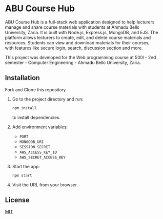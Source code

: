# ABU Course Hub

ABU Course Hub is a full-stack web application designed to help lecturers manage and share course materials with students at Ahmadu Bello University, Zaria. It is built with Node.js, Express.js, MongoDB, and EJS. The platform allows lecturers to create, edit, and delete course materials and resources. Students can view and download materials for their courses, with features like secure login, search, discussion section and more.

This project was developed for the Web programming course at 500l - 2nd semester - Computer Engineering - Ahmadu Bello University, Zaria.

## Installation

Fork and Clone this repository.

1. Go to the project directory and run:
    ```bash
    npm install
    ```
    to install dependencies.

2. Add environment variables:
   
   - `PORT`
   - `MONGODB_URI`
   - `SESSION_SECRET`
   - `AWS_ACCESS_KEY_ID`
   - `AWS_SECRET_ACCESS_KEY`
 
3. Start the app:
    ```bash
    npm start
    ```

4. Visit the URL from your browser.

## License

[MIT](https://choosealicense.com/licenses/mit/)
